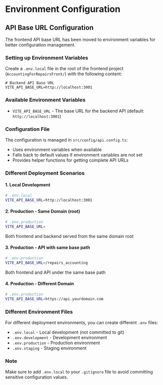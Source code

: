 # Environment Configuration

## API Base URL Configuration

The frontend API base URL has been moved to environment variables for better configuration management.

### Setting up Environment Variables

Create a `.env.local` file in the root of the frontend project (`AccountingForRepairsFront/`) with the following content:

```
# Backend API Base URL
VITE_API_BASE_URL=http://localhost:3001
```

### Available Environment Variables

- `VITE_API_BASE_URL` - The base URL for the backend API (default: `http://localhost:3001`)

### Configuration File

The configuration is managed in `src/config/api.config.ts`:

- Uses environment variables when available
- Falls back to default values if environment variables are not set
- Provides helper functions for getting complete API URLs

### Different Deployment Scenarios

#### 1. Local Development
```bash
# .env.local
VITE_API_BASE_URL=http://localhost:3001
```

#### 2. Production - Same Domain (root)
```bash
# .env.production
VITE_API_BASE_URL=
```
Both frontend and backend served from the same domain root

#### 3. Production - API with same base path
```bash
# .env.production
VITE_API_BASE_URL=/repairs_accounting
```
Both frontend and API under the same base path

#### 4. Production - Different Domain
```bash
# .env.production
VITE_API_BASE_URL=https://api.yourdomain.com
```

### Different Environment Files

For different deployment environments, you can create different `.env` files:

- `.env.local` - Local development (not committed to git)
- `.env.development` - Development environment
- `.env.production` - Production environment
- `.env.staging` - Staging environment

### Note

Make sure to add `.env.local` to your `.gitignore` file to avoid committing sensitive configuration values. 
